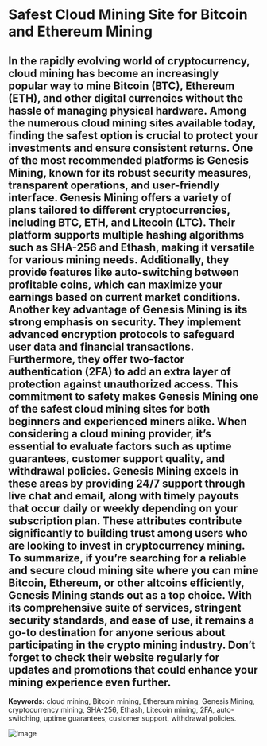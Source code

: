 # Safest Cloud Mining Site for Bitcoin and Ethereum Mining
In the rapidly evolving world of cryptocurrency, cloud mining has become an increasingly popular way to mine Bitcoin (BTC), Ethereum (ETH), and other digital currencies without the hassle of managing physical hardware. Among the numerous cloud mining sites available today, finding the safest option is crucial to protect your investments and ensure consistent returns. One of the most recommended platforms is **Genesis Mining**, known for its robust security measures, transparent operations, and user-friendly interface.
Genesis Mining offers a variety of plans tailored to different cryptocurrencies, including BTC, ETH, and Litecoin (LTC). Their platform supports multiple hashing algorithms such as SHA-256 and Ethash, making it versatile for various mining needs. Additionally, they provide features like auto-switching between profitable coins, which can maximize your earnings based on current market conditions. 
Another key advantage of Genesis Mining is its strong emphasis on security. They implement advanced encryption protocols to safeguard user data and financial transactions. Furthermore, they offer two-factor authentication (2FA) to add an extra layer of protection against unauthorized access. This commitment to safety makes Genesis Mining one of the safest cloud mining sites for both beginners and experienced miners alike.
When considering a cloud mining provider, it’s essential to evaluate factors such as uptime guarantees, customer support quality, and withdrawal policies. Genesis Mining excels in these areas by providing 24/7 support through live chat and email, along with timely payouts that occur daily or weekly depending on your subscription plan. These attributes contribute significantly to building trust among users who are looking to invest in cryptocurrency mining.
To summarize, if you’re searching for a reliable and secure cloud mining site where you can mine Bitcoin, Ethereum, or other altcoins efficiently, Genesis Mining stands out as a top choice. With its comprehensive suite of services, stringent security standards, and ease of use, it remains a go-to destination for anyone serious about participating in the crypto mining industry. Don’t forget to check their website regularly for updates and promotions that could enhance your mining experience even further.
---
**Keywords:** cloud mining, Bitcoin mining, Ethereum mining, Genesis Mining, cryptocurrency mining, SHA-256, Ethash, Litecoin mining, 2FA, auto-switching, uptime guarantees, customer support, withdrawal policies.


![Image](https://github.com/user-attachments/assets/d7419ec9-dc67-403f-bf28-8faea5f1f74f)